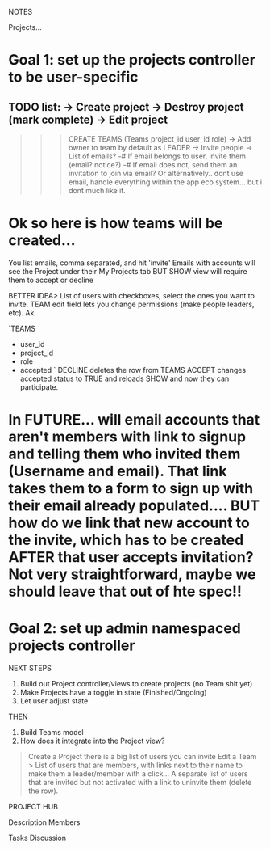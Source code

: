 NOTES


Projects...

# Goal 1: set up the projects controller to be user-specific
TODO list:
-> Create project
-> Destroy project (mark complete)
-> Edit project
---
>>> CREATE TEAMS (Teams project_id user_id role)
-> Add owner to team by default as LEADER
-> Invite people -> List of emails?
  -# If email belongs to user, invite them (email? notice?)
  -# If email does not, send them an invitation to join via email?
Or alternatively.. dont use email, handle everything within the app eco system... but 
i dont much like it.

# Ok so here is how teams will be created...
You list emails, comma separated, and hit 'invite'
Emails with accounts will see the Project under their My Projects tab
  BUT SHOW view will require them to accept or decline

BETTER IDEA> List of users with checkboxes, select the ones you want to invite.
TEAM edit field lets you change permissions (make people leaders, etc).
Ak


`TEAMS
- user_id
- project_id
- role
- accepted
`
  DECLINE deletes the row from TEAMS
  ACCEPT changes accepted status to TRUE and reloads SHOW and now they can participate.

# In FUTURE... will email accounts that aren't members with link to signup and telling them who invited them (Username and email). That link takes them to a form to sign up with their email already populated.... BUT how do we link that new account to the invite, which has to be created AFTER that user accepts invitation? Not very straightforward, maybe we should leave that out of hte spec!!



# Goal 2: set up admin namespaced projects controller


NEXT STEPS

1. Build out Project controller/views to create projects (no Team shit yet)
2. Make Projects have a toggle in state (Finished/Ongoing)
3. Let user adjust state

THEN

1. Build Teams model
2. How does it integrate into the Project view?
 > Create a Project there is a big list of users you can invite
 > Edit a Team > List of users that are members, with links next to their name to make them 
  a leader/member with a click... A separate list of users that are invited but not activated
  with a link to uninvite them (delete the row).

PROJECT HUB

Description                     Members

Tasks                           Discussion







